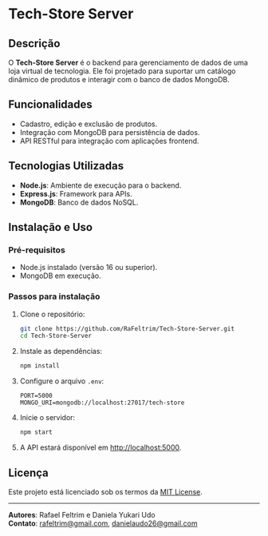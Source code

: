 # Tech-Store Server

## Descrição
O **Tech-Store Server** é o backend para gerenciamento de dados de uma loja virtual de tecnologia. Ele foi projetado para suportar um catálogo dinâmico de produtos e interagir com o banco de dados MongoDB.

## Funcionalidades
- Cadastro, edição e exclusão de produtos.
- Integração com MongoDB para persistência de dados.
- API RESTful para integração com aplicações frontend.

## Tecnologias Utilizadas
- **Node.js**: Ambiente de execução para o backend.
- **Express.js**: Framework para APIs.
- **MongoDB**: Banco de dados NoSQL.

## Instalação e Uso
### Pré-requisitos
- Node.js instalado (versão 16 ou superior).
- MongoDB em execução.

### Passos para instalação
1. Clone o repositório:
   ```bash
   git clone https://github.com/RaFeltrim/Tech-Store-Server.git
   cd Tech-Store-Server
   ```

2. Instale as dependências:
   ```bash
   npm install
   ```

3. Configure o arquivo `.env`:
   ```env
   PORT=5000
   MONGO_URI=mongodb://localhost:27017/tech-store
   ```

4. Inicie o servidor:
   ```bash
   npm start
   ```

5. A API estará disponível em [http://localhost:5000](http://localhost:5000).

## Licença
Este projeto está licenciado sob os termos da [MIT License](LICENSE).

---
**Autores**: Rafael Feltrim e Daniela Yukari Udo  
**Contato**: [rafeltrim@gmail.com](mailto:rafeltrim@gmail.com), [danielaudo26@gmail.com](mailto:danielaudo26@gmail.com)
